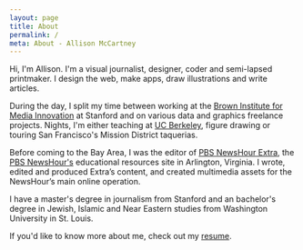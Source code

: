 ```yaml
---
layout: page
title: About
permalink: /
meta: About - Allison McCartney
---
```


Hi, I'm Allison. I'm a visual journalist, designer, coder and semi-lapsed printmaker. I design the web, make apps, draw illustrations and write articles.  

During the day, I split my time between working at the [Brown Institute for Media Innovation](http://brown.stanford.edu) at Stanford and on various data and graphics freelance projects. Nights, I'm either teaching at [UC Berkeley](https://journalism.berkeley.edu/curriculum/newmedia/), figure drawing or touring San Francisco's Mission District taquerias.

Before coming to the Bay Area, I was the editor of [PBS NewsHour Extra](http://www.newshour.pbs.org/extra), the [PBS NewsHour's](http://newshour.pbs.org) educational resources site in Arlington, Virginia. I wrote, edited and produced Extra’s content, and created multimedia assets for the NewsHour’s main online operation.

I have a master's degree in journalism from Stanford and an bachelor's degree in Jewish, Islamic and Near Eastern studies from Washington University in St. Louis.

If you'd like to know more about me, check out my [resume](/resume/).
